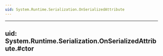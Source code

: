 ```yaml
---
uid: System.Runtime.Serialization.OnSerializedAttribute
---
```


---
uid: System.Runtime.Serialization.OnSerializedAttribute.#ctor
---
